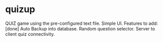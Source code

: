 # quizup
QUIZ game using the pre-configured text file.
Simple UI.
Features to add:
  [done] Auto Backup into database.
  Random question selector.
  Server to client quiz connectivity.
  
